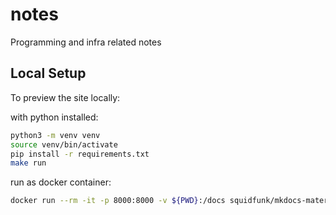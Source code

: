 # notes
Programming and infra related notes

## Local Setup

To preview the site locally:

with python installed:
```bash
python3 -m venv venv
source venv/bin/activate
pip install -r requirements.txt
make run
```

run as docker container:
```bash
docker run --rm -it -p 8000:8000 -v ${PWD}:/docs squidfunk/mkdocs-material\
```
